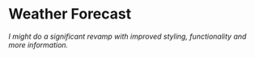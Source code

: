 # Weather Forecast

*I might do a significant revamp with improved styling, functionality and more information.*
